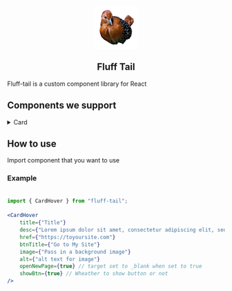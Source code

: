 <img style="display: block; margin:0 auto;" alt="photo" src="fluff-tail.png">
<h2 align="center">Fluff Tail</h2>
Fluff-tail is a custom component library for React

## Components we support

<details>
  <summary>Card</summary>

- [Rainbow Stacked Accordian](https://github.com/naveenkash/fluff-tail/tree/master/components/card/RainbowStackedAccordian)
- [Card Hover Interaction](https://github.com/naveenkash/fluff-tail/tree/master/components/card/CardHoverInteraction)
</details>

## How to use 

Import component that you want to use 

### Example

```jsx

import { CardHover } from "fluff-tail";

<CardHover
    title={"Title"}
    desc={"Lorem ipsum dolor sit amet, consectetur adipiscing elit, sed do eiusmod tempo incididunt"}
    href={"https://toyoursite.com"}
    btnTitle={"Go to My Site"}
    image={"Pass in a background image"}
    alt={"alt text for image"}
    openNewPage={true} // target set to _blank when set to true
    showBtn={true} // Wheather to show button or not
/>
```